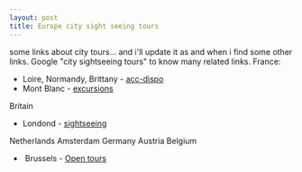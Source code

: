 ```yaml
---
layout: post
title: Europe city sight seeing tours
---
```


some links about city tours... and i'll update it as and when i find some other links. Google "city sightseeing tours" to know many related links. France:

- Loire, Normandy, Brittany - [acc-dispo](http://www.accodispo-tours.com/english/index-excursions.html)
- Mont Blanc - [excursions](http://www.dahu.com/stage_mtb/quand_combien_gb.shtml)

Britain
- Londond - [sightseeing](http://www.theoriginaltour.com/)

Netherlands Amsterdam Germany Austria Belgium
-  Brussels - [Open tours](http://www.open-tours.com/)
